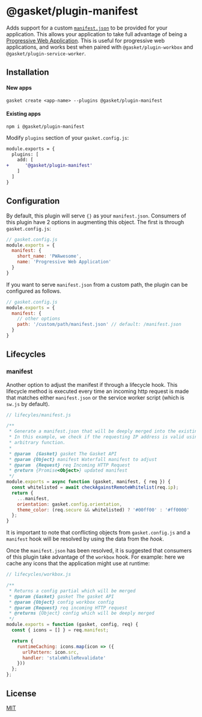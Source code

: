 # @gasket/plugin-manifest

Adds support for a custom [`manifest.json`] to be provided for your application.
This allows your application to take full advantage of being a [Progressive Web
Application]. This is useful for progressive web applications, and works best
when paired with `@gasket/plugin-workbox` and `@gasket/plugin-service-worker`.

## Installation

#### New apps

```
gasket create <app-name> --plugins @gasket/plugin-manifest
```

#### Existing apps

```
npm i @gasket/plugin-manifest
```

Modify `plugins` section of your `gasket.config.js`:

```diff
module.exports = {
  plugins: [
    add: [
+      '@gasket/plugin-manifest'
    ]
  ]
}
```

## Configuration

By default, this plugin will serve `{}` as your `manifest.json`. Consumers of
this plugin have 2 options in augmenting this object. The first is through
`gasket.config.js`:

```js
// gasket.config.js
module.exports = {
  manifest: {
    short_name: 'PWAwesome',
    name: 'Progressive Web Application'
  }
}
```

If you want to serve `manifest.json` from a custom path, the plugin can be
configured as follows.

```js
// gasket.config.js
module.exports = {
  manifest: {
    // other options
    path: '/custom/path/manifest.json' // default: /manifest.json
  }
}
```

## Lifecycles

### manifest

Another option to adjust the manifest if through a lifecycle hook. This
lifecycle method is executed every time an incoming http request is made that
matches either `manifest.json` or the service worker script (which is `sw.js` by
default).

```js
// lifecyles/manifest.js

/**
 * Generate a manifest.json that will be deeply merged into the existing ones.
 * In this example, we check if the requesting IP address is valid using an
 * arbitrary function.
 *
 * @param  {Gasket} gasket The Gasket API
 * @param {Object} manifest Waterfall manifest to adjust
 * @param  {Request} req Incoming HTTP Request
 * @return {Promise<Object>} updated manifest
 */
module.exports = async function (gasket, manifest, { req }) {
  const whitelisted = await checkAgainstRemoteWhitelist(req.ip);
  return {
    ...manifest,
    orientation: gasket.config.orientation,
    theme_color: (req.secure && whitelisted) ? '#00ff00' : '#ff0000'
  };
}
```

It is important to note that conflicting objects from `gasket.config.js` and a
`manifest` hook will be resolved by using the data from the *hook*.

Once the `manifest.json` has been resolved, it is suggested that consumers of
this plugin take advantage of the `workbox` hook. For example: here we cache any
icons that the application might use at runtime:

```js
// lifecycles/workbox.js

/**
 * Returns a config partial which will be merged
 * @param {Gasket} gasket The gasket API
 * @param {Object} config workbox config
 * @param {Request} req incoming HTTP request
 * @returns {Object} config which will be deeply merged
 */
module.exports = function (gasket, config, req) {
  const { icons = [] } = req.manifest;

  return {
    runtimeCaching: icons.map(icon => ({
      urlPattern: icon.src,
      handler: 'staleWhileRevalidate'
    }))
  };
};
```

## License

[MIT](./LICENSE.md)

<!-- LINKS -->

[`manifest.json`]: https://developers.google.com/web/fundamentals/web-app-manifest/
[Progressive Web Application]: https://developers.google.com/web/progressive-web-apps/
